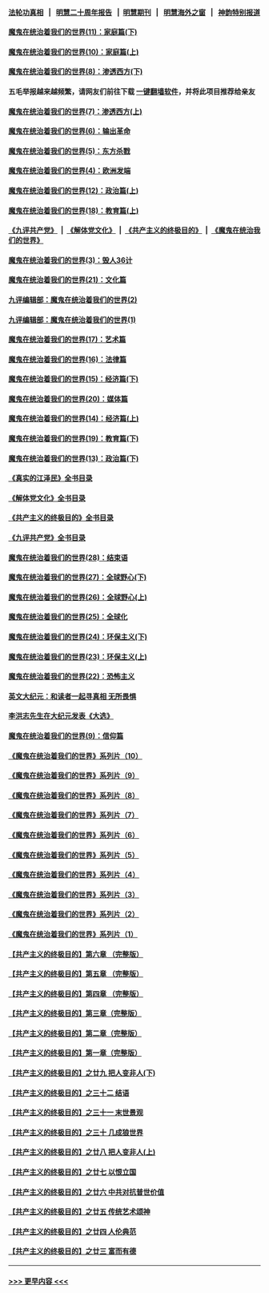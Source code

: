 #### [法轮功真相](https://github.com/gfw-breaker/truth/blob/master/README.md?t=0) &nbsp;&nbsp;|&nbsp;&nbsp; [明慧二十周年报告](https://github.com/gfw-breaker/mh-reports/blob/master/README.md?t=0) &nbsp;&nbsp;|&nbsp;&nbsp;[明慧期刊](https://github.com/gfw-breaker/mh-qikan) &nbsp;&nbsp;|&nbsp;&nbsp; [明慧海外之窗](https://github.com/gfw-breaker/mh-news/blob/master/README.md?t=0) &nbsp;&nbsp;|&nbsp;&nbsp; [神韵特别报道](https://github.com/gfw-breaker/mh-news/blob/master/shenyun.md?t=0)
#### [魔鬼在统治着我们的世界(11)：家庭篇(下)](../pages/nsc422/n10440961.md?t=11240401) 
#### [魔鬼在统治着我们的世界(10)：家庭篇(上)](../pages/nsc422/n10435448.md?t=11240401) 
#### [魔鬼在统治着我们的世界(8)：渗透西方(下)](../pages/nsc422/n10429603.md?t=11240401) 
#### 五毛举报越来越频繁，请网友们前往下载 [一键翻墙软件](https://github.com/gfw-breaker/ssr-accounts)，并将此项目推荐给亲友
#### [魔鬼在统治着我们的世界(7)：渗透西方(上)](../pages/nsc422/n10426013.md?t=11240401) 
#### [魔鬼在统治着我们的世界(6)：输出革命](../pages/nsc422/n10421536.md?t=11240401) 
#### [魔鬼在统治着我们的世界(5)：东方杀戮](../pages/nsc422/n10417707.md?t=11240401) 
#### [魔鬼在统治着我们的世界(4)：欧洲发端](../pages/nsc422/n10414890.md?t=11240401) 
#### [魔鬼在统治着我们的世界(12)：政治篇(上)](../pages/nsc422/n10444576.md?t=11240401) 
#### [魔鬼在统治着我们的世界(18)：教育篇(上)](../pages/nsc422/n10526970.md?t=11240401) 
#### [《九评共产党》](https://github.com/begood0513/9ping.md/blob/master/README.md) &nbsp;|&nbsp; [《解体党文化》](../../../../jtdwh.md/blob/master/README.md)  &nbsp;|&nbsp; [《共产主义的终极目的》](../../../../gczydzjmd.md/blob/master/README.md) &nbsp;|&nbsp; [《魔鬼在统治我们的世界》](../../../../mgztzwmdsj.md/blob/master/README.md) 
#### [魔鬼在统治着我们的世界(3)：毁人36计](../pages/nsc422/n10411583.md?t=11240401) 
#### [魔鬼在统治着我们的世界(21)：文化篇](../pages/nsc422/n10597706.md?t=11240401) 
#### [九评编辑部：魔鬼在统治着我们的世界(2)](../pages/nsc422/n10410036.md?t=11240401) 
#### [九评编辑部：魔鬼在统治着我们的世界(1)](../pages/nsc422/n10406825.md?t=11240401) 
#### [魔鬼在统治着我们的世界(17)：艺术篇](../pages/nsc422/n10499093.md?t=11240401) 
#### [魔鬼在统治着我们的世界(16)：法律篇](../pages/nsc422/n10485969.md?t=11240401) 
#### [魔鬼在统治着我们的世界(15)：经济篇(下)](../pages/nsc422/n10469975.md?t=11240401) 
#### [魔鬼在统治着我们的世界(20)：媒体篇](../pages/nsc422/n10586579.md?t=11240401) 
#### [魔鬼在统治着我们的世界(14)：经济篇(上)](../pages/nsc422/n10457370.md?t=11240401) 
#### [魔鬼在统治着我们的世界(19)：教育篇(下)](../pages/nsc422/n10564808.md?t=11240401) 
#### [魔鬼在统治着我们的世界(13)：政治篇(下)](../pages/nsc422/n10448270.md?t=11240401) 
#### [《真实的江泽民》全书目录](../pages/nsc422/n13721399.md?t=11240401) 
#### [《解体党文化》全书目录](../pages/nsc422/n13721157.md?t=11240401) 
#### [《共产主义的终极目的》全书目录](../pages/nsc422/n13721048.md?t=11240401) 
#### [《九评共产党》全书目录](../pages/nsc422/n13708085.md?t=11240401) 
#### [魔鬼在统治着我们的世界(28)：结束语](../pages/nsc422/n10936246.md?t=11240401) 
#### [魔鬼在统治着我们的世界(27)：全球野心(下)](../pages/nsc422/n10928319.md?t=11240401) 
#### [魔鬼在统治着我们的世界(26)：全球野心(上)](../pages/nsc422/n10900318.md?t=11240401) 
#### [魔鬼在统治着我们的世界(25)：全球化](../pages/nsc422/n10788205.md?t=11240401) 
#### [魔鬼在统治着我们的世界(24)：环保主义(下)](../pages/nsc422/n10695307.md?t=11240401) 
#### [魔鬼在统治着我们的世界(23)：环保主义(上)](../pages/nsc422/n10688613.md?t=11240401) 
#### [魔鬼在统治着我们的世界(22)：恐怖主义](../pages/nsc422/n10614727.md?t=11240401) 
#### [英文大纪元：和读者一起寻真相 无所畏惧](../pages/nsc422/n12542027.md?t=11240401) 
#### [李洪志先生在大纪元发表《大选》](../pages/nsc422/n12534746.md?t=11240401) 
#### [魔鬼在统治着我们的世界(9)：信仰篇](../pages/nsc422/n10432159.md?t=11240401) 
#### [《魔鬼在统治着我们的世界》系列片（10）](../pages/nsc422/n12292670.md?t=11240401) 
#### [《魔鬼在统治着我们的世界》系列片（9）](../pages/nsc422/n12290859.md?t=11240401) 
#### [《魔鬼在统治着我们的世界》系列片（8）](../pages/nsc422/n12287445.md?t=11240401) 
#### [《魔鬼在统治着我们的世界》系列片（7）](../pages/nsc422/n12283425.md?t=11240401) 
#### [《魔鬼在统治着我们的世界》系列片（6）](../pages/nsc422/n12282314.md?t=11240401) 
#### [《魔鬼在统治着我们的世界》系列片（5）](../pages/nsc422/n12281419.md?t=11240401) 
#### [《魔鬼在统治着我们的世界》系列片（4）](../pages/nsc422/n12274024.md?t=11240401) 
#### [《魔鬼在统治着我们的世界》系列片（3）](../pages/nsc422/n12271322.md?t=11240401) 
#### [《魔鬼在统治着我们的世界》系列片（2）](../pages/nsc422/n12269049.md?t=11240401) 
#### [《魔鬼在统治着我们的世界》系列片（1）](../pages/nsc422/n12267575.md?t=11240401) 
#### [【共产主义的终极目的】第六章 （完整版）](../pages/nsc422/n11428913.md?t=11240401) 
#### [【共产主义的终极目的】第五章 （完整版）](../pages/nsc422/n11428912.md?t=11240401) 
#### [【共产主义的终极目的】第四章 （完整版）](../pages/nsc422/n11428907.md?t=11240401) 
#### [【共产主义的终极目的】第三章（完整版）](../pages/nsc422/n11428848.md?t=11240401) 
#### [【共产主义的终极目的】第二章（完整版）](../pages/nsc422/n11428831.md?t=11240401) 
#### [【共产主义的终极目的】第一章（完整版）](../pages/nsc422/n11417651.md?t=11240401) 
#### [【共产主义的终极目的】之廿九 把人变非人(下)](../pages/nsc422/n11344140.md?t=11240401) 
#### [【共产主义的终极目的】之三十二 结语](../pages/nsc422/n11360535.md?t=11240401) 
#### [【共产主义的终极目的】之三十一 末世景观](../pages/nsc422/n11351129.md?t=11240401) 
#### [【共产主义的终极目的】之三十 几成狼世界](../pages/nsc422/n11348280.md?t=11240401) 
#### [【共产主义的终极目的】之廿八 把人变非人(上)](../pages/nsc422/n11340492.md?t=11240401) 
#### [【共产主义的终极目的】之廿七 以恨立国](../pages/nsc422/n11336944.md?t=11240401) 
#### [【共产主义的终极目的】之廿六 中共对抗普世价值](../pages/nsc422/n11324785.md?t=11240401) 
#### [【共产主义的终极目的】之廿五 传统艺术颂神](../pages/nsc422/n11296396.md?t=11240401) 
#### [【共产主义的终极目的】之廿四 人伦典范](../pages/nsc422/n11296397.md?t=11240401) 
#### [【共产主义的终极目的】之廿三 富而有德](../pages/nsc422/n11283598.md?t=11240401) 

----
#### [ >>> 更早内容 <<< ](../indexes/nsc422-earlier.md)
